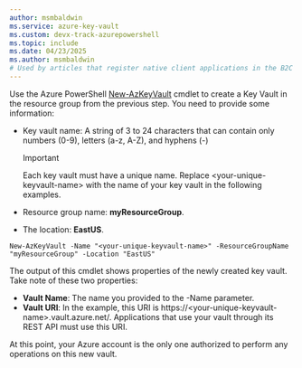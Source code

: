 ```yaml
---
author: msmbaldwin
ms.service: azure-key-vault
ms.custom: devx-track-azurepowershell
ms.topic: include
ms.date: 04/23/2025
ms.author: msmbaldwin
# Used by articles that register native client applications in the B2C tenant.
---
```


Use the Azure PowerShell [New-AzKeyVault](/powershell/module/az.keyvault/new-azkeyvault) cmdlet to create a Key Vault in the resource group from the previous step. You need to provide some information:

- Key vault name: A string of 3 to 24 characters that can contain only numbers (0-9), letters (a-z, A-Z), and hyphens (-)

  > [!Important]
  > Each key vault must have a unique name. Replace \<your-unique-keyvault-name\> with the name of your key vault in the following examples.

- Resource group name: **myResourceGroup**.
- The location: **EastUS**.

```azurepowershell-interactive
New-AzKeyVault -Name "<your-unique-keyvault-name>" -ResourceGroupName "myResourceGroup" -Location "EastUS"
```

The output of this cmdlet shows properties of the newly created key vault. Take note of these two properties:

- **Vault Name**: The name you provided to the -Name parameter.
- **Vault URI**: In the example, this URI is https://&lt;your-unique-keyvault-name&gt;.vault.azure.net/. Applications that use your vault through its REST API must use this URI.

At this point, your Azure account is the only one authorized to perform any operations on this new vault.

